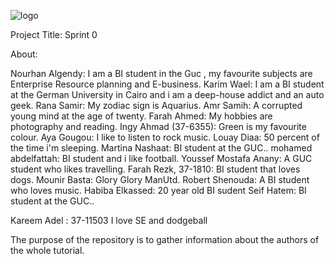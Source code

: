 ![logo](https://thumb.ibb.co/e5V2vn/tut_logo.png)

Project Title:
Sprint 0

About:


Nourhan Algendy: I am a BI student in the Guc , my favourite subjects are Enterprise Resource planning and E-business.
Karim Wael: I am a BI student at the German University in Cairo and i am a deep-house addict and an auto geek. 
Rana Samir: My zodiac sign is Aquarius.
Amr Samih: A corrupted young mind at the age of twenty.
Farah Ahmed: My hobbies are photography and reading.
Ingy Ahmad (37-6355): Green is my favourite colour.
Aya Gougou: I like to listen to rock music.
Louay Diaa: 50 percent of the time i'm sleeping.
Martina Nashaat: BI student at the GUC..
mohamed abdelfattah: BI student and i like football.
Youssef Mostafa Anany: A GUC student who likes travelling.
Farah Rezk, 37-1810: BI student that loves dogs.
Mounir Basta: Glory Glory ManUtd.
Robert Shenouda: A BI student who loves music.
Habiba Elkassed: 20 year old BI sudent 
Seif Hatem: BI student at the GUC..

Kareem Adel : 37-11503 I love SE and dodgeball

The purpose of the repository is to gather information about the authors of the whole tutorial.

